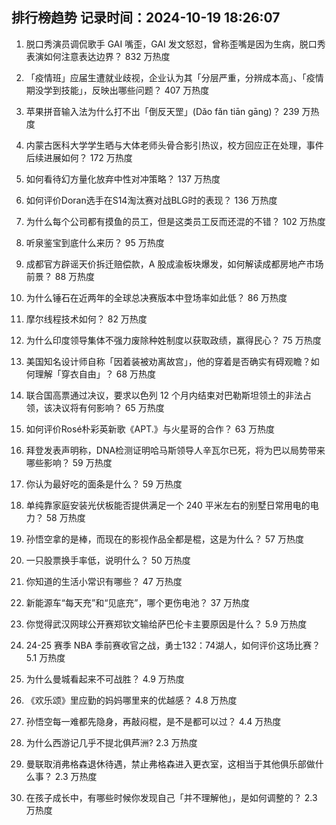 
## 排行榜趋势 记录时间：2024-10-19 18:26:07
  
  1. 脱口秀演员调侃歌手 GAI 嘴歪，GAI 发文怒怼，曾称歪嘴是因为生病，脱口秀表演如何注意表达边界？ 832 万热度
    
  2. 「疫情班」应届生遭就业歧视，企业认为其「分层严重，分辨成本高」、「疫情期没学到技能」，反映出哪些问题？ 407 万热度
    
  3. 苹果拼音输入法为什么打不出「倒反天罡」(Dǎo fǎn tiān gāng)？ 239 万热度
    
  4. 内蒙古医科大学学生晒与大体老师头骨合影引热议，校方回应正在处理，事件后续进展如何？ 172 万热度
    
  5. 如何看待幻方量化放弃中性对冲策略？ 137 万热度
    
  6. 如何评价Doran选手在S14淘汰赛对战BLG时的表现？ 136 万热度
    
  7. 为什么每个公司都有摸鱼的员工，但是这类员工反而还混的不错？ 102 万热度
    
  8. 听泉鉴宝到底什么来历？ 95 万热度
    
  9. 成都官方辟谣天价拆迁赔偿款，A 股成渝板块爆发，如何解读成都房地产市场前景？ 88 万热度
    
  10. 为什么锤石在近两年的全球总决赛版本中登场率如此低？ 86 万热度
    
  11. 摩尔线程技术如何？ 82 万热度
    
  12. 为什么印度领导集体不强力废除种姓制度以获取政绩，赢得民心？ 75 万热度
    
  13. 美国知名设计师自称「因着装被劝离故宫」，他的穿着是否确实有碍观瞻？如何理解「穿衣自由」？ 68 万热度
    
  14. 联合国高票通过决议，要求以色列 12 个月内结束对巴勒斯坦领土的非法占领，该决议将有何影响？ 65 万热度
    
  15. 如何评价Rosé朴彩英新歌《APT.》与火星哥的合作？ 63 万热度
    
  16. 拜登发表声明称，DNA检测证明哈马斯领导人辛瓦尔已死，将为巴以局势带来哪些影响？ 59 万热度
    
  17. 你认为最好吃的面条是什么？ 59 万热度
    
  18. 单纯靠家庭安装光伏板能否提供满足一个 240 平米左右的别墅日常用电的电力？ 58 万热度
    
  19. 孙悟空拿的是棒，而现在的影视作品全都是棍，这是为什么？ 57 万热度
    
  20. 一只股票换手率低，说明什么？ 50 万热度
    
  21. 你知道的生活小常识有哪些？ 47 万热度
    
  22. 新能源车“每天充”和“见底充”，哪个更伤电池？ 37 万热度
    
  23. 你觉得武汉网球公开赛郑钦文输给萨巴伦卡主要原因是什么？ 5.9 万热度
    
  24. 24-25 赛季 NBA 季前赛收官之战，勇士132：74湖人，如何评价这场比赛？ 5.1 万热度
    
  25. 为什么曼城看起来不可战胜？ 4.9 万热度
    
  26. 《欢乐颂》里应勤的妈妈哪里来的优越感？ 4.8 万热度
    
  27. 孙悟空每一难都先隐身，再敲闷棍，是不是都可以过？ 4.4 万热度
    
  28. 为什么西游记几乎不提北俱芦洲? 2.3 万热度
    
  29. 曼联取消弗格森退休待遇，禁止弗格森进入更衣室，这相当于其他俱乐部做什么事？ 2.3 万热度
    
  30. 在孩子成长中，有哪些时候你发现自己「并不理解他」，是如何调整的？ 2.3 万热度
    